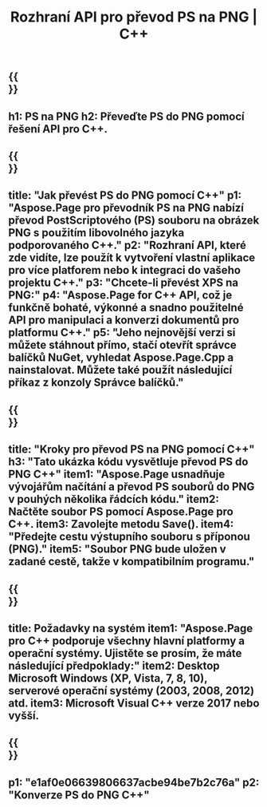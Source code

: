﻿---
translation: true
template: /_templates/_conversion-child-cpp.md
title: Rozhraní API pro převod PS na PNG | C++
url: /cpp/conversion/ps-to-png/
description: Převod PS do PNG poskytuje Aspose.Page pro řešení C++ API. Pracuje v C++ Runtime Environment pro Windows 32 bit, Windows 64 bit a Linux 64 bit.
informat: PS
outformat: PNG
otherformats: XPS EPS
---

{{<section banner>}}
---
h1: PS na PNG
h2: Převeďte PS do PNG pomocí řešení API pro C++.
---

{{<section overview>}}
---
title: "Jak převést PS do PNG pomocí C++"
p1: "Aspose.Page pro převodník PS na PNG nabízí převod PostScriptového (PS) souboru na obrázek PNG s použitím libovolného jazyka podporovaného C++."
p2: "Rozhraní API, které zde vidíte, lze použít k vytvoření vlastní aplikace pro více platforem nebo k integraci do vašeho projektu C++."
p3: "Chcete-li převést XPS na PNG:"
p4: "Aspose.Page for C++ API, což je funkčně bohaté, výkonné a snadno použitelné API pro manipulaci a konverzi dokumentů pro platformu C++."
p5: "Jeho nejnovější verzi si můžete stáhnout přímo, stačí otevřít správce balíčků NuGet, vyhledat Aspose.Page.Cpp a nainstalovat. Můžete také použít následující příkaz z konzoly Správce balíčků."
---

{{<section feature1>}}
---
title: "Kroky pro převod PS na PNG pomocí C++"
h3: "Tato ukázka kódu vysvětluje převod PS do PNG C++"
item1: "Aspose.Page usnadňuje vývojářům načítání a převod PS souborů do PNG v pouhých několika řádcích kódu."
item2: Načtěte soubor PS pomocí Aspose.Page pro C++.
item3: Zavolejte metodu Save().
item4: "Předejte cestu výstupního souboru s příponou (PNG)."
item5: "Soubor PNG bude uložen v zadané cestě, takže v kompatibilním programu."
---

{{<section feature2>}}
---
title: Požadavky na systém
item1: "Aspose.Page pro C++ podporuje všechny hlavní platformy a operační systémy. Ujistěte se prosím, že máte následující předpoklady:"
item2: Desktop Microsoft Windows (XP, Vista, 7, 8, 10), serverové operační systémy (2003, 2008, 2012) atd.
item3: Microsoft Visual C++ verze 2017 nebo vyšší.
---

{{<section gist>}}
---
p1: "e1af0e06639806637acbe94be7b2c76a"
p2: "Konverze PS do PNG C++"
---

